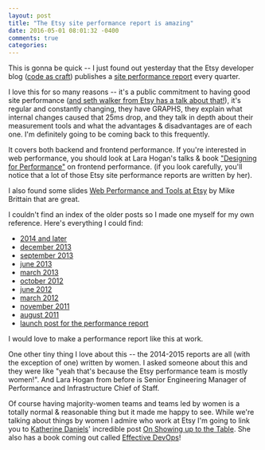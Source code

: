 ```yaml
---
layout: post
title: "The Etsy site performance report is amazing"
date: 2016-05-01 08:01:32 -0400
comments: true
categories: 
---
```


This is gonna be quick -- I just found out yesterday that the Etsy developer blog ([code as craft](https://codeascraft.com)) publishes a [site performance report](https://codeascraft.com/category/performance/) every quarter.

I love this for so many reasons -- it's a public commitment to having good site performance ([and seth walker from Etsy has a talk about that!](http://sethwalker.me/talks/a-public-commitment-to-performance/)), it's regular and constantly changing, they have GRAPHS, they explain what internal changes caused that 25ms drop, and they talk in depth about their measurement tools and what the advantages & disadvantages are of each one. I'm definitely going to be coming back to this frequently.

It covers both backend and frontend performance. If you're interested in web performance, you should look at Lara Hogan's talks & book ["Designing for Performance"](http://larahogan.me/design/) on frontend performance. (if you look carefully, you'll notice that a lot of those Etsy site performance reports are written by her).

I also found some slides [Web Performance and Tools at Etsy](http://www.slideshare.net/mikebrittain/web-performance-culture-and-tools-at-etsy-11159635/44-apachenotecustomeld_whateverLogFormat_l_t_r) by Mike Brittain that are great.

I couldn't find an index of the older posts so I made one myself for my own reference. Here's everything I could find:

* [2014 and later](https://codeascraft.com/category/performance/)
* [december 2013](https://codeascraft.com/2014/01/23/december-2013-site-performance-report/)
* [september 2013](https://codeascraft.com/2013/10/14/september-2013-site-performance-report/)
* [june 2013](https://codeascraft.com/2013/07/11/june-2013-site-performance-report/)
* [march 2013](http://codeascraft.com/2013/04/09/march-2013-site-performance-report/)
* [october 2012](https://codeascraft.com/2012/11/09/october-2012-site-performance-report/)
* [june 2012](http://codeascraft.com/2012/07/12/june-2012-site-performance-report/)
* [march 2012](http://www.etsy.com/blog/news/2012/march-2012-site-performance-report/)
* [november 2011](http://www.etsy.com/blog/news/2011/november-2011-site-performance-report/)
* [august 2011](https://blog.etsy.com/en/tech-update-page-load/)
* [launch post for the performance report](https://blog.etsy.com/en/tech-update-faster-and-faster/)

I would love to make a performance report like this at work.

One other tiny thing I love about this -- the 2014-2015 reports are all (with the exception of one) written by women. I asked someone about this and they were like "yeah that's because the Etsy performance team is mostly women!". And Lara Hogan from before is Senior Engineering Manager of Performance and Infrastructure Chief of Staff.

Of course having majority-women teams and teams led by women is a totally normal & reasonable thing but it made me happy to see. While we're talking about things by women I admire who work at Etsy I'm going to link you to [Katherine Daniels](https://twitter.com/beerops)' incredible post [On Showing up to the Table](https://beero.ps/2016/02/01/on-showing-up-to-the-table/). She also has a book coming out called [Effective DevOps](https://effectivedevops.net/)!